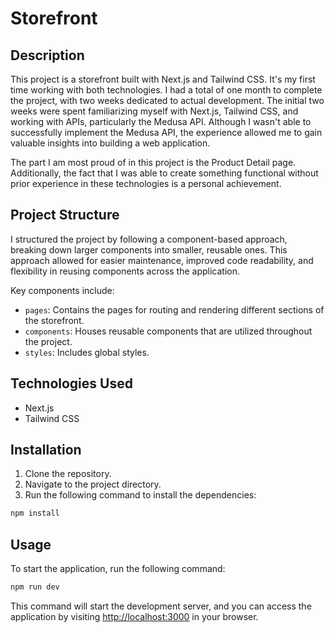 # Storefront

## Description

This project is a storefront built with Next.js and Tailwind CSS. It's my first time working with both technologies. I had a total of one month to complete the project, with two weeks dedicated to actual development. The initial two weeks were spent familiarizing myself with Next.js, Tailwind CSS, and working with APIs, particularly the Medusa API. Although I wasn't able to successfully implement the Medusa API, the experience allowed me to gain valuable insights into building a web application.

The part I am most proud of in this project is the Product Detail page. Additionally, the fact that I was able to create something functional without prior experience in these technologies is a personal achievement.



## Project Structure

I structured the project by following a component-based approach, breaking down larger components into smaller, reusable ones. This approach allowed for easier maintenance, improved code readability, and flexibility in reusing components across the application.

Key components include:

- `pages`: Contains the pages for routing and rendering different sections of the storefront.
- `components`: Houses reusable components that are utilized throughout the project.
- `styles`: Includes global styles.

## Technologies Used

- Next.js
- Tailwind CSS

## Installation

1. Clone the repository.
2. Navigate to the project directory.
3. Run the following command to install the dependencies:

```bash
npm install
```

## Usage

To start the application, run the following command:

```bash
npm run dev
```

This command will start the development server, and you can access the application by visiting [http://localhost:3000](http://localhost:3000) in your browser.


